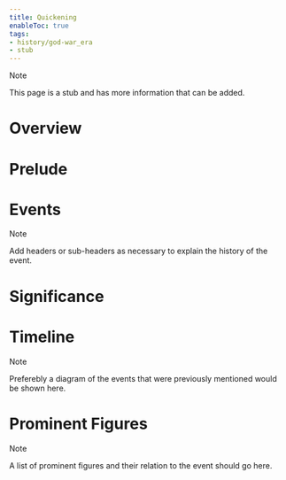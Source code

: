 ```yaml
---
title: Quickening
enableToc: true
tags:
- history/god-war_era
- stub
---
```


> [!note]
> This page is a stub and has more information that can be added.

# Overview

# Prelude

# Events 
> [!note]
> Add headers or sub-headers as necessary to explain the history of the event.

# Significance

# Timeline
> [!note]
> Preferebly a diagram of the events that were previously mentioned would be shown here.

# Prominent Figures
> [!note]
> A list of prominent figures and their relation to the event should go here.
